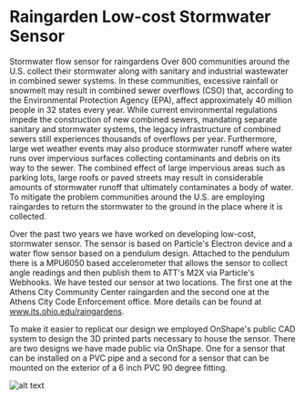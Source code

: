 # Raingarden Low-cost Stormwater Sensor
Stormwater flow sensor for raingardens
Over 800 communities around the U.S. collect their stormwater along with sanitary and industrial wastewater in combined sewer systems. In these communities, excessive rainfall or snowmelt may result in combined sewer overflows (CSO) that, according to the Environmental Protection Agency (EPA), affect approximately 40 million people in 32 states every year. While current environmental regulations impede the construction of new combined sewers, mandating separate sanitary and stormwater systems, the legacy infrastructure of combined sewers still experiences thousands of overflows per year. Furthermore, large wet weather events may also produce stormwater runoff where water runs over impervious surfaces collecting contaminants and debris on its way to the sewer. The combined effect of large impervious areas such as parking lots, large roofs or paved streets may result in considerable amounts of stormwater runoff that ultimately contaminates a body of water. To mitigate the problem communities around the U.S. are employing raingardes to return the stormwater to the ground in the place where it is collected. 

Over the past two years we have worked on developing low-cost, stormwater sensor. The sensor is based on Particle's Electron device and a water flow sensor based on a pendulum design. Attached to the pendulum there is a MPU6050 based accelerometer that allows the sensor to collect angle readings and then publish them to ATT's M2X via Particle's Webhooks. We have tested our sensor at two locations. The first one at the Athens City Community Center raingarden and the second one at the Athens City Code Enforcement office. More details can be found at www.its.ohio.edu/raingardens.

To make it easier to replicat our design we employed OnShape's public CAD system to design the 3D printed parts necessary to house the sensor. There are two designs we have made public via OnShape. One for a sensor that can be installed on a PVC pipe and a second for a sensor that can be mounted on the exterior of a 6 inch PVC 90 degree fitting.

![alt text](https://www.larepublica.ec/wp-content/uploads/2014/05/copy-cropped-cropped-logo_larepublica.png)

